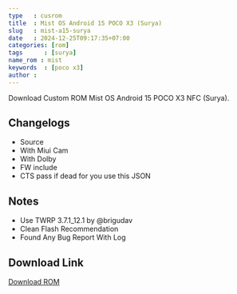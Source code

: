 ```yaml
---
type   : cusrom
title  : Mist OS Android 15 POCO X3 (Surya)
slug   : mist-a15-surya
date   : 2024-12-25T09:17:35+07:00
categories: [rom]
tags      : [surya]
name_rom : mist
keywords  : [poco x3]
author : 
---
```


Download Custom ROM Mist OS Android 15 POCO X3 NFC  (Surya).

## Changelogs
- Source 
- With Miui Cam
- With Dolby
- FW include 
- CTS pass if dead for you use this JSON 

## Notes
- Use TWRP 3.7.1_12.1 by @brigudav
- Clean Flash Recommendation 
- Found Any Bug Report With Log


## Download Link
[Download ROM](https://sourceforge.net/projects/project-mistos/files/Android15/surya/)
